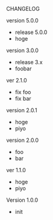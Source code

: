 CHANGELOG

version 5.0.0
* release 5.0.0
* hoge

version 3.0.0
* release 3.x
* foobar

ver 2.1.0
* fix foo
* fix bar

version 2.0.1
* hoge
* piyo

version 2.0.0
* foo
* bar

ver 1.1.0
* hoge
* piyo

Version 1.0.0
* init
